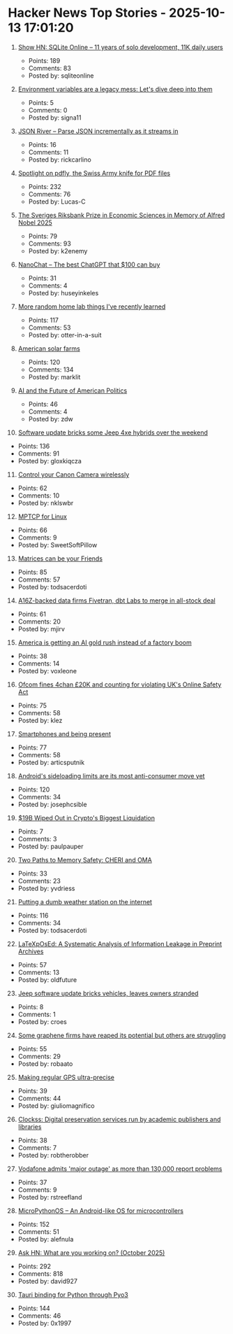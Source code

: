 # Hacker News Top Stories - 2025-10-13 17:01:20

1. [Show HN: SQLite Online – 11 years of solo development, 11K daily users](https://sqliteonline.com/)
   - Points: 189
   - Comments: 83
   - Posted by: sqliteonline

2. [Environment variables are a legacy mess: Let's dive deep into them](https://allvpv.org/haotic-journey-through-envvars/)
   - Points: 5
   - Comments: 0
   - Posted by: signa11

3. [JSON River – Parse JSON incrementally as it streams in](https://github.com/rictic/jsonriver)
   - Points: 16
   - Comments: 11
   - Posted by: rickcarlino

4. [Spotlight on pdfly, the Swiss Army knife for PDF files](https://chezsoi.org/lucas/blog/spotlight-on-pdfly.html)
   - Points: 232
   - Comments: 76
   - Posted by: Lucas-C

5. [The Sveriges Riksbank Prize in Economic Sciences in Memory of Alfred Nobel 2025](https://www.nobelprize.org/prizes/economic-sciences/2025/summary/)
   - Points: 79
   - Comments: 93
   - Posted by: k2enemy

6. [NanoChat – The best ChatGPT that $100 can buy](https://github.com/karpathy/nanochat)
   - Points: 31
   - Comments: 4
   - Posted by: huseyinkeles

7. [More random home lab things I've recently learned](https://chollinger.com/blog/2025/10/more-homelab-things-ive-recently-learned/)
   - Points: 117
   - Comments: 53
   - Posted by: otter-in-a-suit

8. [American solar farms](https://tech.marksblogg.com/american-solar-farms.html)
   - Points: 120
   - Comments: 134
   - Posted by: marklit

9. [AI and the Future of American Politics](https://www.schneier.com/blog/archives/2025/10/ai-and-the-future-of-american-politics.html)
   - Points: 46
   - Comments: 4
   - Posted by: zdw

10. [Software update bricks some Jeep 4xe hybrids over the weekend](https://arstechnica.com/cars/2025/10/software-update-bricks-some-jeep-4xe-hybrids-over-the-weekend/)
   - Points: 136
   - Comments: 91
   - Posted by: gloxkiqcza

11. [Control your Canon Camera wirelessly](https://github.com/JulianSchroden/cine_remote)
   - Points: 62
   - Comments: 10
   - Posted by: nklswbr

12. [MPTCP for Linux](https://www.mptcp.dev/)
   - Points: 66
   - Comments: 9
   - Posted by: SweetSoftPillow

13. [Matrices can be your Friends](https://www.sjbaker.org/steve/omniv/matrices_can_be_your_friends.html)
   - Points: 85
   - Comments: 57
   - Posted by: todsacerdoti

14. [A16Z-backed data firms Fivetran, dbt Labs to merge in all-stock deal](https://www.reuters.com/business/a16z-backed-data-firms-fivetran-dbt-labs-merge-all-stock-deal-2025-10-13/)
   - Points: 61
   - Comments: 20
   - Posted by: mjirv

15. [America is getting an AI gold rush instead of a factory boom](https://www.washingtonpost.com/business/2025/10/13/manufacturing-artificial-intelligence/)
   - Points: 38
   - Comments: 14
   - Posted by: voxleone

16. [Ofcom fines 4chan £20K and counting for violating UK's Online Safety Act](https://www.theregister.com/2025/10/13/4chan_ofcom_fine/)
   - Points: 75
   - Comments: 58
   - Posted by: klez

17. [Smartphones and being present](https://herman.bearblog.dev/being-present/)
   - Points: 77
   - Comments: 58
   - Posted by: articsputnik

18. [Android's sideloading limits are its most anti-consumer move yet](https://www.makeuseof.com/androids-sideloading-limits-are-anti-consumer-move-yet/)
   - Points: 120
   - Comments: 34
   - Posted by: josephcsible

19. [$19B Wiped Out in Crypto's Biggest Liquidation](https://decrypt.co/344038/morning-minute-19b-wiped-out-in-cryptos-biggest-liquidation-ever)
   - Points: 7
   - Comments: 3
   - Posted by: paulpauper

20. [Two Paths to Memory Safety: CHERI and OMA](https://ednutting.com/2025/10/05/cheri-vs-oma.html)
   - Points: 33
   - Comments: 23
   - Posted by: yvdriess

21. [Putting a dumb weather station on the internet](https://colincogle.name/blog/byo-weather-station/)
   - Points: 116
   - Comments: 34
   - Posted by: todsacerdoti

22. [LaTeXpOsEd: A Systematic Analysis of Information Leakage in Preprint Archives](https://arxiv.org/abs/2510.03761)
   - Points: 57
   - Comments: 13
   - Posted by: oldfuture

23. [Jeep software update bricks vehicles, leaves owners stranded](https://www.thestack.technology/jeep-software-update-bricks-vehicles-leaves-owners-stranded/)
   - Points: 8
   - Comments: 1
   - Posted by: croes

24. [Some graphene firms have reaped its potential but others are struggling](https://www.theguardian.com/business/2025/oct/13/lab-to-fab-are-promises-of-a-graphene-revolution-finally-coming-true)
   - Points: 55
   - Comments: 29
   - Posted by: robaato

25. [Making regular GPS ultra-precise](https://norwegianscitechnews.com/2025/10/making-regular-gps-ultra-precise/)
   - Points: 39
   - Comments: 44
   - Posted by: giuliomagnifico

26. [Clockss: Digital preservation services run by academic publishers and libraries](https://clockss.org/)
   - Points: 38
   - Comments: 7
   - Posted by: robtherobber

27. [Vodafone admits 'major outage' as more than 130,000 report problems](https://www.bbc.co.uk/news/articles/c5yldldx659o)
   - Points: 37
   - Comments: 9
   - Posted by: rstreefland

28. [MicroPythonOS – An Android-like OS for microcontrollers](https://micropythonos.com)
   - Points: 152
   - Comments: 51
   - Posted by: alefnula

29. [Ask HN: What are you working on? (October 2025)](undefined)
   - Points: 292
   - Comments: 818
   - Posted by: david927

30. [Tauri binding for Python through Pyo3](https://github.com/pytauri/pytauri)
   - Points: 144
   - Comments: 46
   - Posted by: 0x1997

